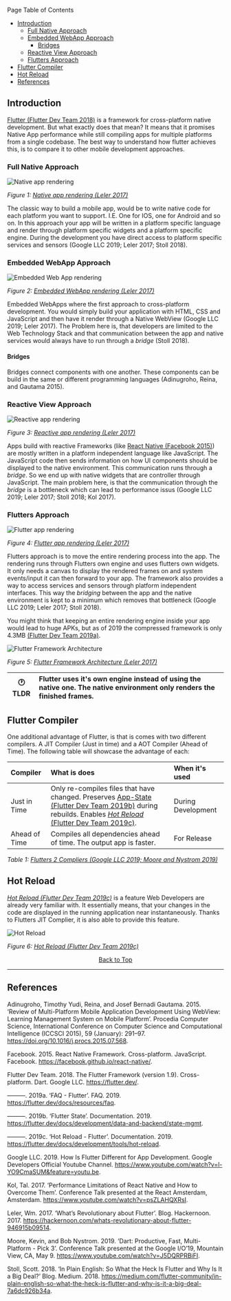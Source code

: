 Page Table of Contents
- [Introduction](#introduction)
  - [Full Native Approach](#full-native-approach)
  - [Embedded WebApp Approach](#embedded-webapp-approach)
    - [Bridges](#bridges)
  - [Reactive View Approach](#reactive-view-approach)
  - [Flutters Approach](#flutters-approach)
- [Flutter Compiler](#flutter-compiler)
- [Hot Reload](#hot-reload)
- [References](#references)

## Introduction
[Flutter (Flutter Dev Team 2018)](https://flutter.dev/) is a framework for cross-platform native development. But what exactly does that mean? It means that it promises Native App performance while still compiling apps for multiple platforms from a single codebase. The best way to understand how flutter achieves this, is to compare it to other mobile development approaches.

### Full Native Approach
![Native app rendering](https://github.com/Fasust/flutter-guide/wiki//.images/native-rendering.png)

_Figure 1: [Native app rendering (Leler 2017)](https://hackernoon.com/whats-revolutionary-about-flutter-946915b09514)_

The classic way to build a mobile app, would be to write native code for each platform you want to support. I.E. One for IOS, one for Android and so on. In this approach your app will be written in a platform specific language and render through platform specific widgets and a platform specific engine. During the development you have direct access to platform specific services and sensors (Google LLC 2019; Leler 2017; Stoll 2018).

### Embedded WebApp Approach
![Embedded Web App rendering](https://github.com/Fasust/flutter-guide/wiki//.images/webview-rendering.png)

_Figure 2: [Embedded WebApp rendering (Leler 2017)](https://hackernoon.com/whats-revolutionary-about-flutter-946915b09514)_

Embedded WebApps where the first approach to cross-platform development. You would simply build your application with HTML, CSS and JavaScript and then have it render through a Native WebView (Google LLC 2019; Leler 2017). The Problem here is, that developers are limited to the Web Technology Stack and that communication between the app and native services would always have to run through a _bridge_ (Stoll 2018).

#### Bridges
Bridges connect components with one another. These components can be build in the same or different programming languages (Adinugroho, Reina, and Gautama 2015).

### Reactive View Approach
![Reactive app rendering](https://github.com/Fasust/flutter-guide/wiki//.images/reactive-rendering.png)

_Figure 3: [Reactive app rendering (Leler 2017)](https://hackernoon.com/whats-revolutionary-about-flutter-946915b09514)_

Apps build with reactive Frameworks (like [React Native (Facebook 2015)](https://facebook.github.io/react-native/)) are mostly written in a platform independent language like JavaScript. The JavaScript code then sends information on how UI components should be displayed to the native environment. This communication runs through a _bridge_. So we end up with native widgets that are controller through JavaScript. The main problem here, is that the communication through the _bridge_ is a bottleneck which can lead to performance issus (Google LLC 2019; Leler 2017; Stoll 2018; Kol 2017).

### Flutters Approach
![Flutter app rendering](https://github.com/Fasust/flutter-guide/wiki//.images/flutter-rendering.png)

_Figure 4: [Flutter app rendering (Leler 2017)](https://hackernoon.com/whats-revolutionary-about-flutter-946915b09514)_

Flutters approach is to move the entire rendering process into the app. The rendering runs through Flutters own engine and uses flutters own widgets. It only needs a canvas to display the rendered frames on and system events/input it can then forward to your app. The framework also provides a way to access services and sensors through platform independent interfaces. This way the _bridging_ between the app and the native environment is kept to a minimum which removes that bottleneck (Google LLC 2019; Leler 2017; Stoll 2018).

You might think that keeping an entire rendering engine inside your app would lead to huge APKs, but as of 2019 the compressed framework is only 4.3MB [(Flutter Dev Team 2019a)](https://flutter.dev/docs/resources/faq). 

![Flutter Framework Architecture](https://github.com/Fasust/flutter-guide/wiki//.images/flutter-architecture.png)

_Figure 5: [Flutter Framework Architecture (Leler 2017)](https://hackernoon.com/whats-revolutionary-about-flutter-946915b09514)_

| 🕐 TLDR | Flutter uses it's own engine instead of using the native one. The native environment only renders the finished frames. |
| ------- | :--------------------------------------------------------------------------------------------------------------------- |

## Flutter Compiler
One additional advantage of Flutter, is that is comes with two different compilers. A JIT Compiler (Just in time) and a AOT Compiler (Ahead of Time). The following table will showcase the advantage of each:

| Compiler      | What is does                                                                                                                                                                                                                                                                        | When it's used     |
| :------------ | :---------------------------------------------------------------------------------------------------------------------------------------------------------------------------------------------------------------------------------------------------------------------------------- | :----------------- |
| Just in Time  | Only re-compiles files that have changed. Preserves [App-State (Flutter Dev Team 2019b)](https://flutter.dev/docs/development/data-and-backend/state-mgmt) during rebuilds. Enables [_Hot Reload_ (Flutter Dev Team 2019c)](https://flutter.dev/docs/development/tools/hot-reload). | During Development |
| Ahead of Time | Compiles all dependencies ahead of time. The output app is faster.                                                                                                                                                                                                                  | For Release        |

_Table 1: [Flutters 2 Compliers (Google LLC 2019; Moore and Nystrom 2019)](https://www.youtube.com/watch?v=J5DQRPRBiFI)_

## Hot Reload
[_Hot Reload (Flutter Dev Team 2019c)_](https://flutter.dev/docs/development/tools/hot-reload) is a feature Web Developers are already very familiar with. It essentially means, that your changes in the code are displayed in the running application near instantaneously. Thanks to Flutters JIT Complier, it is also able to provide this feature.

![Hot Reload](https://github.com/Fasust/flutter-guide/wiki//.images/hot-reload.gif)

_Figure 6: [Hot Reload (Flutter Dev Team 2019c)](https://flutter.dev/docs/development/tools/hot-reload)_

<p align="center"><a href="#">Back to Top</a></center></p>

---
## References 
Adinugroho, Timothy Yudi, Reina, and Josef Bernadi Gautama. 2015. ‘Review of Multi-Platform Mobile Application Development Using WebView: Learning Management System on Mobile Platform’. Procedia Computer Science, International Conference on Computer Science and Computational Intelligence (ICCSCI 2015), 59 (January): 291–97. https://doi.org/10.1016/j.procs.2015.07.568.

Facebook. 2015. React Native Framework. Cross-platform. JavaScript. Facebook. https://facebook.github.io/react-native/.

Flutter Dev Team. 2018. The Flutter Framework (version 1.9). Cross-platform. Dart. Google LLC. https://flutter.dev/.

———. 2019a. ‘FAQ - Flutter’. FAQ. 2019. https://flutter.dev/docs/resources/faq.

———. 2019b. ‘Flutter State’. Documentation. 2019. https://flutter.dev/docs/development/data-and-backend/state-mgmt.

———. 2019c. ‘Hot Reload - Flutter’. Documentation. 2019. https://flutter.dev/docs/development/tools/hot-reload.

Google LLC. 2019. How Is Flutter Different for App Development. Google Developers Official Youtube Channel. https://www.youtube.com/watch?v=l-YO9CmaSUM&feature=youtu.be.

Kol, Tal. 2017. ‘Performance Limitations of React Native and How to Overcome Them’. Conference Talk presented at the React Amsterdam, Amsterdam. https://www.youtube.com/watch?v=psZLAHQXRsI.

Leler, Wm. 2017. ‘What’s Revolutionary about Flutter’. Blog. Hackernoon. 2017. https://hackernoon.com/whats-revolutionary-about-flutter-946915b09514.

Moore, Kevin, and Bob Nystrom. 2019. ‘Dart: Productive, Fast, Multi-Platform - Pick 3’. Conference Talk presented at the Google I/O’19, Mountain View, CA, May 9. https://www.youtube.com/watch?v=J5DQRPRBiFI.

Stoll, Scott. 2018. ‘In Plain English: So What the Heck Is Flutter and Why Is It a Big Deal?’ Blog. Medium. 2018. https://medium.com/flutter-community/in-plain-english-so-what-the-heck-is-flutter-and-why-is-it-a-big-deal-7a6dc926b34a.
